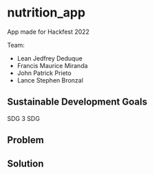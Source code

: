 # nutrition_app

App made for Hackfest 2022

Team:
- Lean Jedfrey Deduque
- Francis Maurice Miranda
- John Patrick Prieto
- Lance Stephen Bronzal

## Sustainable Development Goals
SDG 3
SDG

## Problem



## Solution
